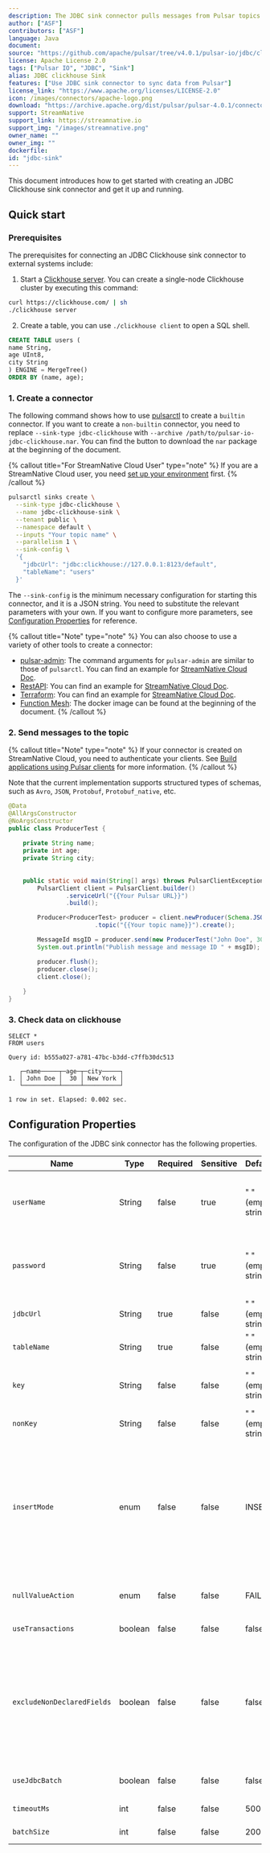 ```yaml
---
description: The JDBC sink connector pulls messages from Pulsar topics and persists the messages to MySQL or SQlite.
author: ["ASF"]
contributors: ["ASF"]
language: Java
document:
source: "https://github.com/apache/pulsar/tree/v4.0.1/pulsar-io/jdbc/clickhouse"
license: Apache License 2.0
tags: ["Pulsar IO", "JDBC", "Sink"]
alias: JDBC clickhouse Sink
features: ["Use JDBC sink connector to sync data from Pulsar"]
license_link: "https://www.apache.org/licenses/LICENSE-2.0"
icon: /images/connectors/apache-logo.png
download: "https://archive.apache.org/dist/pulsar/pulsar-4.0.1/connectors/pulsar-io-jdbc-clickhouse-4.0.1.nar"
support: StreamNative
support_link: https://streamnative.io
support_img: "/images/streamnative.png"
owner_name: ""
owner_img: ""
dockerfile: 
id: "jdbc-sink"
---
```


This document introduces how to get started with creating an JDBC Clickhouse sink connector and get it up and running.

## Quick start

### Prerequisites

The prerequisites for connecting an JDBC Clickhouse sink connector to external systems include:

1. Start a [Clickhouse server](https://clickhouse.com/docs/en/getting-started/quick-start). You can create a single-node Clickhouse cluster by executing this command:
```bash
curl https://clickhouse.com/ | sh
./clickhouse server
```

2. Create a table, you can use `./clickhouse client` to open a SQL shell.

```sql
CREATE TABLE users (
name String,
age UInt8,
city String
) ENGINE = MergeTree()
ORDER BY (name, age);
```

### 1. Create a connector

The following command shows how to use [pulsarctl](https://github.com/streamnative/pulsarctl) to create a `builtin` connector. If you want to create a `non-builtin` connector,
you need to replace `--sink-type jdbc-clickhouse` with `--archive /path/to/pulsar-io-jdbc-clickhouse.nar`. You can find the button to download the `nar` package at the beginning of the document.

{% callout title="For StreamNative Cloud User" type="note" %}
If you are a StreamNative Cloud user, you need [set up your environment](https://docs.streamnative.io/docs/connector-setup) first.
{% /callout %}

```bash
pulsarctl sinks create \
  --sink-type jdbc-clickhouse \
  --name jdbc-clickhouse-sink \
  --tenant public \
  --namespace default \
  --inputs "Your topic name" \
  --parallelism 1 \
  --sink-config \
  '{
    "jdbcUrl": "jdbc:clickhouse://127.0.0.1:8123/default",
    "tableName": "users"
  }'
```

The `--sink-config` is the minimum necessary configuration for starting this connector, and it is a JSON string. You need to substitute the relevant parameters with your own.
If you want to configure more parameters, see [Configuration Properties](#configuration-properties) for reference.

{% callout title="Note" type="note" %}
You can also choose to use a variety of other tools to create a connector:
- [pulsar-admin](https://pulsar.apache.org/docs/3.1.x/io-use/): The command arguments for `pulsar-admin` are similar to those of `pulsarctl`. You can find an example for [StreamNative Cloud Doc](https://docs.streamnative.io/docs/connector-create#create-a-built-in-connector ).
- [RestAPI](https://pulsar.apache.org/sink-rest-api/?version=3.1.1): You can find an example for [StreamNative Cloud Doc](https://docs.streamnative.io/docs/connector-create#create-a-built-in-connector).
- [Terraform](https://github.com/hashicorp/terraform): You can find an example for [StreamNative Cloud Doc](https://docs.streamnative.io/docs/connector-create#create-a-built-in-connector).
- [Function Mesh](https://functionmesh.io/docs/connectors/run-connector): The docker image can be found at the beginning of the document.
{% /callout %}

### 2. Send messages to the topic
{% callout title="Note" type="note" %}
If your connector is created on StreamNative Cloud, you need to authenticate your clients. See [Build applications using Pulsar clients](https://docs.streamnative.io/docs/qs-connect#jumpstart-for-beginners) for more information.
{% /callout %}

Note that the current implementation supports structured types of schemas, such as `Avro`, `JSON`, `Protobuf`, `Protobuf_native`, etc.

``` java
@Data
@AllArgsConstructor
@NoArgsConstructor
public class ProducerTest {
    
    private String name;
    private int age;
    private String city;
    
    
    public static void main(String[] args) throws PulsarClientException {
        PulsarClient client = PulsarClient.builder()
                .serviceUrl("{{Your Pulsar URL}}")
                .build();

        Producer<ProducerTest> producer = client.newProducer(Schema.JSON(ProducerTest.class))
                        .topic("{{Your topic name}}").create();

        MessageId msgID = producer.send(new ProducerTest("John Doe", 30, "New York"));
        System.out.println("Publish message and message ID " + msgID);

        producer.flush();
        producer.close();
        client.close();
        
    }
}
```

### 3. Check data on clickhouse

```text
SELECT *
FROM users

Query id: b555a027-a781-47bc-b3dd-c7ffb30dc513

   ┌─name─────┬─age─┬─city─────┐
1. │ John Doe │  30 │ New York │
   └──────────┴─────┴──────────┘

1 row in set. Elapsed: 0.002 sec.
```

## Configuration Properties

The configuration of the JDBC sink connector has the following properties.

| Name                       | Type    | Required | Sensitive | Default            | Description                                                                                                                                                                                                                                                                                                                               |
|----------------------------|---------|----------|-----------|--------------------|-------------------------------------------------------------------------------------------------------------------------------------------------------------------------------------------------------------------------------------------------------------------------------------------------------------------------------------------|
| `userName`                 | String  | false    | true      | " " (empty string) | The username used to connect to the database specified by `jdbcUrl`.<br><br>**Note: `userName` is case-sensitive.**                                                                                                                                                                                                                       |
| `password`                 | String  | false    | true      | " " (empty string) | The password used to connect to the database specified by `jdbcUrl`. <br><br>**Note: `password` is case-sensitive.**                                                                                                                                                                                                                      |
| `jdbcUrl`                  | String  | true     | false     | " " (empty string) | The JDBC URL of the database to which the connector connects.                                                                                                                                                                                                                                                                             |
| `tableName`                | String  | true     | false     | " " (empty string) | The name of the table to which the connector writes.                                                                                                                                                                                                                                                                                      |
| `key`                      | String  | false    | false     | " " (empty string) | A comma-separated list contains the fields used in `where` condition of updating and deleting events.                                                                                                                                                                                                                                     |
| `nonKey`                   | String  | false    | false     | " " (empty string) | A comma-separated list contains the fields used in updating events.                                                                                                                                                                                                                                                                       |
| `insertMode`               | enum    | false    | false     | INSERT             | Option: INSERT, DELETE and UPDATE. If it is configured as UPSERT, the sink will use upsert semantics rather than plain INSERT/UPDATE statements. Upsert semantics refer to atomically adding a new row or updating the existing row if there is a primary key constraint violation, which provides idempotence.                           |
| `nullValueAction`          | enum    | false    | false     | FAIL               | Option: FAIL, DELETE.  How to handle records with null values, possible options are DELETE or FAIL.                                                                                                                                                                                                                                       |
| `useTransactions`          | boolean | false    | false     | false              | Enable transactions of the database.                                                                                                                                                                                                                                                                                                      |
| `excludeNonDeclaredFields` | boolean | false    | false     | false              | All the table fields are discovered automatically. 'excludeNonDeclaredFields' indicates if the table fields not explicitly listed in `nonKey` and `key` must be included in the query. By default all the table fields are included. To leverage of table fields defaults  during insertion, it is suggested to set this value to `true`. |
| `useJdbcBatch`             | boolean | false    | false     | false              | Use the JDBC batch API. This option is suggested to improve write performance.                                                                                                                                                                                                                                                            |
| `timeoutMs`                | int     | false    | false     | 500                | The JDBC operation timeout in milliseconds.                                                                                                                                                                                                                                                                                               |
| `batchSize`                | int     | false    | false     | 200                | The batch size of updates made to the database.                                                                                                                                                                                                                                                                                           |